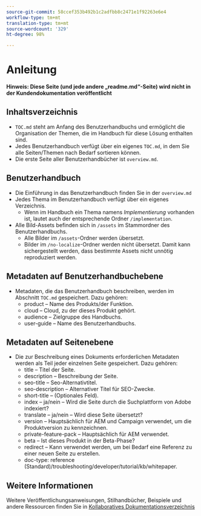 ```yaml
---
source-git-commit: 58ccef353b492b1c2adfbb8c2471e1f92263e6e4
workflow-type: tm+mt
translation-type: tm+mt
source-wordcount: '329'
ht-degree: 98%

---
```

# Anleitung

**Hinweis: Diese Seite (und jede andere „readme.md“-Seite) wird nicht in der Kundendokumentation veröffentlicht**

## Inhaltsverzeichnis

+ `TOC.md` steht am Anfang des Benutzerhandbuchs und ermöglicht die Organisation der Themen, die im Handbuch für diese Lösung enthalten sind.
+ Jedes Benutzerhandbuch verfügt über ein eigenes `TOC.md`, in dem Sie alle Seiten/Themen nach Bedarf sortieren können.
+ Die erste Seite aller Benutzerhandbücher ist `overview.md`.

## Benutzerhandbuch

+ Die Einführung in das Benutzerhandbuch finden Sie in der `overview.md`
+ Jedes Thema im Benutzerhandbuch verfügt über ein eigenes Verzeichnis.
   + Wenn im Handbuch ein Thema namens *Implementierung* vorhanden ist, lautet auch der entsprechende Ordner `/implementation`.
+ Alle Bild-Assets befinden sich in `/assets` im Stammordner des Benutzerhandbuchs.
   + Alle Bilder im `/assets`-Ordner werden übersetzt.
   + Bilder im `/no-localize`-Ordner werden nicht übersetzt. Damit kann sichergestellt werden, dass bestimmte Assets nicht unnötig reproduziert werden.

## Metadaten auf Benutzerhandbuchebene

+ Metadaten, die das Benutzerhandbuch beschreiben, werden im Abschnitt `TOC.md` gespeichert. Dazu gehören:
   + product – Name des Produkts/der Funktion.
   + cloud – Cloud, zu der dieses Produkt gehört.
   + audience – Zielgruppe des Handbuchs.
   + user-guide – Name des Benutzerhandbuchs.

## Metadaten auf Seitenebene

+ Die zur Beschreibung eines Dokuments erforderlichen Metadaten werden als Teil jeder einzelnen Seite gespeichert. Dazu gehören:
   + title – Titel der Seite.
   + description – Beschreibung der Seite.
   + seo-title – Seo-Alternativtitel.
   + seo-description – Alternativer Titel für SEO-Zwecke.
   + short-title – (Optionales Feld).
   + index – ja/nein – Wird die Seite durch die Suchplattform von Adobe indexiert?
   + translate – ja/nein – Wird diese Seite übersetzt?
   + version – Hauptsächlich für AEM und Campaign verwendet, um die Produktversion zu kennzeichnen.
   + private-feature-pack – Hauptsächlich für AEM verwendet.
   + beta – Ist dieses Produkt in der Beta-Phase?
   + redirect – Kann verwendet werden, um bei Bedarf eine Referenz zu einer neuen Seite zu erstellen.
   + doc-type: reference (Standard)/troubleshooting/developer/tutorial/kb/whitepaper.

## Weitere Informationen

Weitere Veröffentlichungsanweisungen, Stilhandbücher, Beispiele und andere Ressourcen finden Sie in [Kollaboratives Dokumentationsverzeichnis](https://git.corp.adobe.com/AdobeDocs/collaborative-doc-instructions)
